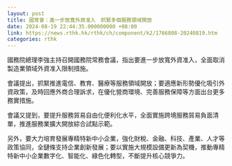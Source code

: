 ```yaml
---
layout: post
title: 國常會：進一步放寬外資准入　抓緊多個服務領域開放
date: 2024-08-19 22:44:35.000000000 +08:00
link: https://news.rthk.hk/rthk/ch/component/k2/1766808-20240819.htm
categories: rthk
---
```


國務院總理李強主持召開國務院常務會議，指出要進一步放寬外資准入，全面取消製造業領域外資准入限制措施。

會議提出，抓緊推進電信、教育、醫療等服務領域開放；要適應新形勢優化吸引外資政策，及時回應外商合理訴求，在優化營商環境、完善服務保障等方面出台更多務實措施。

會議又提到，要提升服務貿易自由化便利化水平，全面實施跨境服務貿易負面清單，推進服務業擴大開放綜合試點示範。

另外，要大力培育發展專精特新中小企業，強化財稅、金融、科技、產業、人才等政策協同，全鏈條支持企業創新發展；要以實施大規模設備更新為契機，推動專精特新中小企業數字化、智能化、綠色化轉型，不斷提升核心競爭力。
